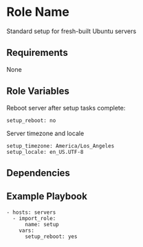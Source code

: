 Role Name
=========

Standard setup for fresh-built Ubuntu servers

Requirements
------------

None

Role Variables
--------------

Reboot server after setup tasks complete:

    setup_reboot: no

Server timezone and locale

    setup_timezone: America/Los_Angeles
    setup_locale: en_US.UTF-8

Dependencies
------------


Example Playbook
----------------

    - hosts: servers
      - import_role:
          name: setup
        vars:
          setup_reboot: yes

